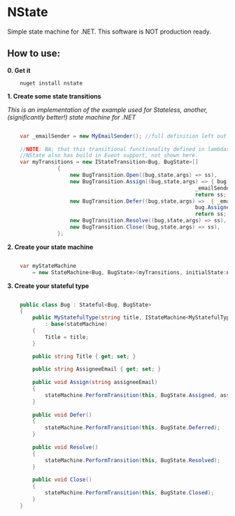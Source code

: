 NState
=====

Simple state machine for .NET. This software is NOT production ready.

How to use:
--------

**0. Get it**

```shell
	nuget install nstate
```


**1. Create some state transitions**

*This is an implementation of the example used for Stateless, another, (significantly better!) state machine for .NET*

```C#

	var _emailSender = new MyEmailSender(); //full definition left out for clarity
	
	//NOTE: BA; that this transitional functionality defined in lambdas solely for clarity here.
	//NState also has build in Event support, not shown here.
	var myTransitions = new IStateTransition<Bug, BugState>[]
				{
					new BugTransition.Open((bug,state,args) => ss),
					new BugTransition.Assign((bug,state,args) => { bug.AssigneeEmail = args;
										       				_emailSender.SendEmail(bug.AssigneeEmail, "Bug assigned to you."); 
										       				return ss; }),
					new BugTransition.Defer((bug,state,args) =>  { _emailSender.SendEmail(bug.AssigneeEmail, "You're off the hook."); 
										       				bug.AssigneeEmail = String.Empty;
										       				return ss; }),
					new BugTransition.Resolve((bug,state,args) => ss),
					new BugTransition.Close((bug,state,args) => ss),
				};

```


**2. Create your state machine**


```C#

	var myStateMachine 
		= new StateMachine<Bug, BugState>(myTransitions, initialState:new BugState.Open());

```


**3. Create your stateful type**


```C#

	public class Bug : Stateful<Bug, BugState>
	{
		public MyStatefulType(string title, IStateMachine<MyStatefulType, MyState> stateMachine)
			: base(stateMachine) 
		{
			Title = title;
		}

		public string Title { get; set; }
		
		public string AssigneeEmail { get; set; }
		
		public void Assign(string assigneeEmail)
		{
			stateMachine.PerformTransition(this, BugState.Assigned, assigneeEmail);
		}    
		
		public void Defer()
		{
			stateMachine.PerformTransition(this, BugState.Deferred);
		}    
		
		public void Resolve()
		{
			stateMachine.PerformTransition(this, BugState.Resolved);
		}
		
		public void Close()
		{
			stateMachine.PerformTransition(this, BugState.Closed);
		}    
	}

``````


